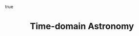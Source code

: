 ---
title: "Time-domain Astronomy"
# date: 2022-09-06T15:11:51+08:00
draft: false
math: true
description: ""
---